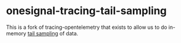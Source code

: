 # onesignal-tracing-tail-sampling

This is a fork of tracing-opentelemetry that exists to allow us to do in-memory
[tail sampling](https://github.com/tokio-rs/tracing/issues/1768) of data.
